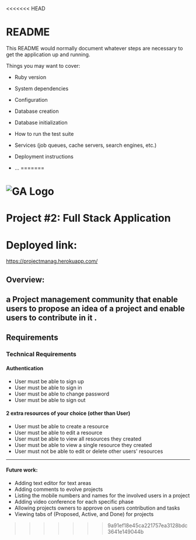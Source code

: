 <<<<<<< HEAD
# README

This README would normally document whatever steps are necessary to get the
application up and running.

Things you may want to cover:

* Ruby version

* System dependencies

* Configuration

* Database creation

* Database initialization

* How to run the test suite

* Services (job queues, cache servers, search engines, etc.)

* Deployment instructions

* ...
=======
# ![GA Logo](https://ga-dash.s3.amazonaws.com/production/assets/logo-9f88ae6c9c3871690e33280fcf557f33.png) 

# Project #2: Full Stack Application

# Deployed link:
https://projectmanag.herokuapp.com/

## Overview:

a Project management community that enable users to propose an idea of a project and enable users to contribute in it .
---

## Requirements

### Technical Requirements

#### Authentication
- User must be able to sign up
- User must be able to sign in
- User must be able to change password
- User must be able to sign out

#### 2 extra resources of your choice (other than User)
- User must be able to create a resource
- User must be able to edit a resource
- User must be able to view all resources they created
- User must be able to view a single resource they created
- User must not be able to edit or delete other users' resources


---
#### Future work:
- Adding text editor for text areas
- Adding comments to evolve projects
- Listing the mobile numbers and names for the involved users in a project
- Adding video conference for each specific phase
- Allowing projects owners to approve on users contribution and tasks
- Viewing tabs of (Proposed, Active, and Done) for projects
>>>>>>> 9a91ef18e45ca221757ea3128bdc3641e149044b
